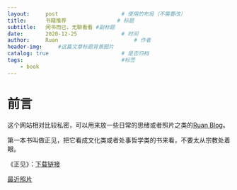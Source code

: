 ```yaml
---
layout:     post   				    # 使用的布局（不需要改）
title:      书籍推荐 				# 标题 
subtitle:   闲书而已，无聊看看 #副标题
date:       2020-12-25 				# 时间
author:     Ruan						# 作者
header-img: 	#这篇文章标题背景图片
catalog: true 						# 是否归档
tags:								#标签
    - book
---
```


# 前言
这个网站相对比较私密，可以用来放一些日常的思绪或者照片之类的[Ruan Blog](https://hangqingruan.github.io/)。

第一本书叫做正见，把它看成文化类或者处事哲学类的书来看，不要太从宗教处着眼。

《正见》：[下载链接](https://github.com/HangqingRuan/pdf/blob/master/pdf/%E6%AD%A3%E8%A7%81.pdf)

[最近照片](https://www.flickr.com/photos/191528289@N02/)
